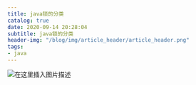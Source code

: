 ```yaml
---
title: java锁的分类
catalog: true
date: 2020-09-14 20:28:04
subtitle: java锁的分类
header-img: "/blog/img/article_header/article_header.png"
tags:
- java
---
```

![在这里插入图片描述](/blog/img/all/lock.PNG)
